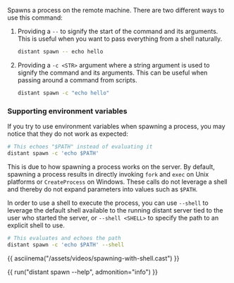 Spawns a process on the remote machine. There are two different ways to
use this command:

1. Providing a `--` to signify the start of the command and its arguments. This
   is useful when you want to pass everything from a shell naturally.

    ```sh
    distant spawn -- echo hello
    ```

2. Providing a `-c <STR>` argument where a string argument is used to signify
   the command and its arguments. This can be useful when passing around a
   command from scripts.

    ```sh
    distant spawn -c "echo hello"
    ```

### Supporting environment variables

If you try to use environment variables when spawning a process, you may notice
that they do not work as expected:

```sh
# This echoes "$PATH" instead of evaluating it
distant spawn -c 'echo $PATH'
```

This is due to how spawning a process works on the server. By default, spawning
a process results in directly invoking `fork` and `exec` on Unix platforms or
`CreateProcess` on Windows. These calls do not leverage a shell and thereby do
not expand parameters into values such as `$PATH`.

In order to use a shell to execute the process, you can use `--shell` to
leverage the default shell available to the running distant server tied to the
user who started the server, or `--shell <SHELL>` to specify the path to an
explicit shell to use.

```sh
# This evaluates and echoes the path
distant spawn -c 'echo $PATH' --shell
```

{{ asciinema("/assets/videos/spawning-with-shell.cast") }}

{{ run("distant spawn --help", admonition="info") }}

